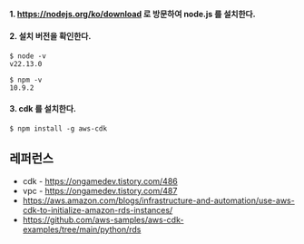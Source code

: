 
#### 1. https://nodejs.org/ko/download 로 방문하여 node.js 를 설치한다. ####


#### 2. 설치 버전을 확인한다. ####

```
$ node -v
v22.13.0

$ npm -v
10.9.2
```

#### 3. cdk 를 설치한다. ####
```
$ npm install -g aws-cdk
```




## 레퍼런스 ##

* cdk - https://ongamedev.tistory.com/486
* vpc - https://ongamedev.tistory.com/487
* https://aws.amazon.com/blogs/infrastructure-and-automation/use-aws-cdk-to-initialize-amazon-rds-instances/
* https://github.com/aws-samples/aws-cdk-examples/tree/main/python/rds
